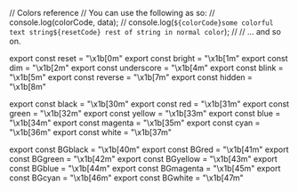 // Colors reference
// You can use the following as so:
// console.log(colorCode, data);
// console.log(`${colorCode}some colorful text string${resetCode} rest of string in normal color`);
//
// ... and so on.

export const reset = "\x1b[0m"
export const bright = "\x1b[1m"
export const dim = "\x1b[2m"
export const underscore = "\x1b[4m"
export const blink = "\x1b[5m"
export const reverse = "\x1b[7m"
export const hidden = "\x1b[8m"

export const black = "\x1b[30m"
export const red = "\x1b[31m"
export const green = "\x1b[32m"
export const yellow = "\x1b[33m"
export const blue = "\x1b[34m"
export const magenta = "\x1b[35m"
export const cyan = "\x1b[36m"
export const white = "\x1b[37m"

export const BGblack = "\x1b[40m"
export const BGred = "\x1b[41m"
export const BGgreen = "\x1b[42m"
export const BGyellow = "\x1b[43m"
export const BGblue = "\x1b[44m"
export const BGmagenta = "\x1b[45m"
export const BGcyan = "\x1b[46m"
export const BGwhite = "\x1b[47m"
